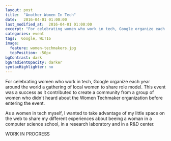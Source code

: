 ```yaml
---
layout: post
title:  "Another Women In Tech"
date:   2016-04-01 01:00:00
last_modified_at:  2016-04-01 01:00:00
excerpt: "For celebrating women who work in tech, Google organize each year around the world a gathering of local women to share..."
categories: event
tags:  Google, WIT16
image:
  feature: women-techmakers.jpg
  topPosition: -50px
bgContrast: dark
bgGradientOpacity: darker
syntaxHighlighter: no
---
```

For celebrating women who work in tech, Google organize each year around the world a gathering of local women to share role model. This event was a success as it contributed to create a community from a group of women who didn't heard about the Women Techmaker organization before entering the event. 

As a women in tech myself, I wanted to take advantage of my little space on the web to share my different experiences about beeing a woman in a computer science school, in a research laboratory and in a R&D center. 

WORK IN PROGRESS